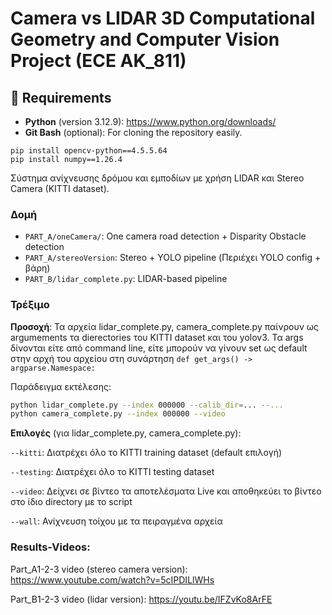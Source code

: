 # Camera vs LIDAR 3D Computational Geometry and Computer Vision Project (ECE AK_811)

## 🔧 Requirements
  
- **Python** (version 3.12.9): https://www.python.org/downloads/  
- **Git Bash** (optional): For cloning the repository easily.
```
pip install opencv-python==4.5.5.64
pip install numpy==1.26.4
```

Σύστημα ανίχνευσης δρόμου και εμποδίων με χρήση LIDAR και Stereo Camera (KITTI dataset).

### Δομή
- `PART_A/oneCamera/`: One camera road detection + Disparity Obstacle detection
- `PART_A/stereoVersion`: Stereo + YOLO pipeline (Περιέχει YOLO config + βάρη)
- `PART_B/lidar_complete.py`: LIDAR-based pipeline


### Τρέξιμο

**Προσοχή**: Τα αρχεία lidar_complete.py, camera_complete.py παίνρουν ως argumements τα dierectories του KITTI dataset και του yolov3. Τα args δίνονται είτε από command line, είτε μπορούν να γίνουν set ως default στην αρχή του αρχείου στη συνάρτηση `def get_args() -> argparse.Namespace:`

Παράδειγμα εκτέλεσης:
```bash
python lidar_complete.py --index 000000 --calib_dir=... --...
python camera_complete.py --index 000000 --video
```

**Επιλογές** (για lidar_complete.py, camera_complete.py):

`--kitti`: Διατρέχει όλο το KITTI training dataset (default επιλογή)

`--testing`: Διατρέχει όλο το KITTI testing dataset 

`--video`: Δείχνει σε βίντεο τα αποτελέσματα Live και αποθηκεύει το βίντεο στο ίδιο directory με το script

`--wall`: Ανίχνευση τοίχου με τα πειραγμένα αρχεία

### Results-Videos:

Part_A1-2-3 video (stereo camera version): https://www.youtube.com/watch?v=5cIPDILlWHs 

Part_B1-2-3 video (lidar version): https://youtu.be/IFZvKo8ArFE





